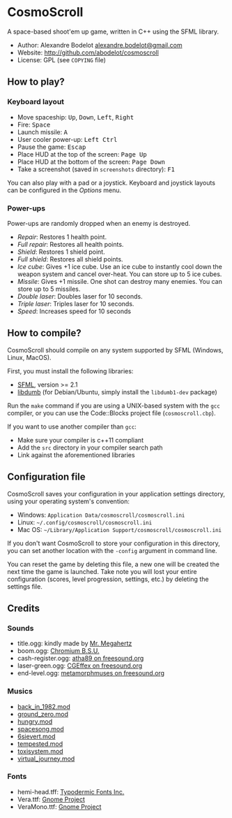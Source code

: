 # CosmoScroll

A space-based shoot'em up game, written in C++ using the SFML library.

- Author: Alexandre Bodelot <alexandre.bodelot@gmail.com>
- Website: http://github.com/abodelot/cosmoscroll
- License: GPL (see `COPYING` file)


## How to play?

### Keyboard layout

- Move spaceship: <kbd>Up</kbd>, <kbd>Down</kbd>, <kbd>Left</kbd>, <kbd>Right</kbd>
- Fire: <kbd>Space</kbd>
- Launch missile: <kbd>A</kbd>
- User cooler power-up: <kbd>Left Ctrl</kbd>
- Pause the game: <kbd>Escap</kbd>
- Place HUD at the top of the screen: <kbd>Page Up</kbd>
- Place HUD at the bottom of the screen: <kbd>Page Down</kbd>
- Take a screenshot (saved in `screenshots` directory): <kbd>F1</kbd>

You can also play with a pad or a joystick. Keyboard and joystick layouts can be configured in the *Options* menu.

### Power-ups

Power-ups are randomly dropped when an enemy is destroyed.

- *Repair*: Restores 1 health point.
- *Full repair*: Restores all health points.
- *Shield*: Restores 1 shield point.
- *Full shield*: Restores all shield points.
- *Ice cube*: Gives +1 ice cube. Use an ice cube to instantly cool down the weapon system and cancel over-heat. You can store up to 5 ice cubes.
- *Missile*: Gives +1 missile. One shot can destroy many enemies. You can store up to 5 missiles.
- *Double laser*: Doubles laser for 10 seconds.
- *Triple laser*: Triples laser for 10 seconds.
- *Speed*: Increases speed for 10 seconds


## How to compile?

CosmoScroll should compile on any system supported by SFML (Windows, Linux, MacOS).

First, you must install the following libraries:

- [SFML](http://www.sfml-dev.org/), version >= 2.1
- [libdumb](http://dumb.sourceforge.net/) (for Debian/Ubuntu, simply install the `libdumb1-dev` package)

Run the `make` command if you are using a UNIX-based system with the `gcc` compiler, or you can use the Code::Blocks project file (`cosmoscroll.cbp`).

If you want to use another compiler than `gcc`:
- Make sure your compiler is c++11 compliant
- Add the `src` directory in your compiler search path
- Link against the aforementioned libraries


## Configuration file

CosmoScroll saves your configuration in your application settings directory, using your operating system's convention:

- Windows: `Application Data/cosmoscroll/cosmoscroll.ini`
- Linux:   `~/.config/cosmoscroll/cosmoscroll.ini`
- Mac OS:  `~/Library/Application Support/cosmoscroll/cosmoscroll.ini`

If you don't want CosmoScroll to store your configuration in this directory, you can set another location with the `-config` argument in command line.

You can reset the game by deleting this file, a new one will be created the next time the game is launched. Take note you will lost your entire configuration (scores, level  progression, settings, etc.) by deleting the settings file.


## Credits

### Sounds

- title.ogg: kindly made by [Mr. Megahertz](https://soundcloud.com/mrmegahertz)
- boom.ogg: [Chromium B.S.U.](http://www.reptilelabour.com/software/chromium/)
- cash-register.ogg: [atha89 on freesound.org](http://www.freesound.org/people/atha89/sounds/79063/)
- laser-green.ogg: [CGEffex on freesound.org](http://www.freesound.org/people/CGEffex/sounds/96692/)
- end-level.ogg: [metamorphmuses on freesound.org](http://www.freesound.org/people/metamorphmuses/sounds/38728/)

### Musics

- [back_in_1982.mod](http://modarchive.org/index.php?request=view_by_moduleid&query=66188)
- [ground_zero.mod](http://modarchive.org/index.php?request=view_by_moduleid&query=65883)
- [hungry.mod](http://modarchive.org/index.php?request=view_by_moduleid&query=159539)
- [spacesong.mod](http://modarchive.org/index.php?request=view_by_moduleid&query=65925)
- [6sievert.mod](http://modarchive.org/index.php?request=view_by_moduleid&query=162477)
- [tempested.mod](http://modarchive.org/index.php?request=view_by_moduleid&query=173057)
- [toxisystem.mod](http://modarchive.org/index.php?request=view_by_moduleid&query=172373)
- [virtual_journey.mod](http://modarchive.org/index.php?request=view_by_moduleid&query=132838)

### Fonts

- hemi-head.tff: [Typodermic Fonts Inc.](http://www.dafont.com/hemi-head.font)
- Vera.ttf: [Gnome Project](http://www.dafont.com/bitstream-vera-sans.font)
- VeraMono.ttf: [Gnome Project](http://www.dafont.com/bitstream-vera-mono.font)

